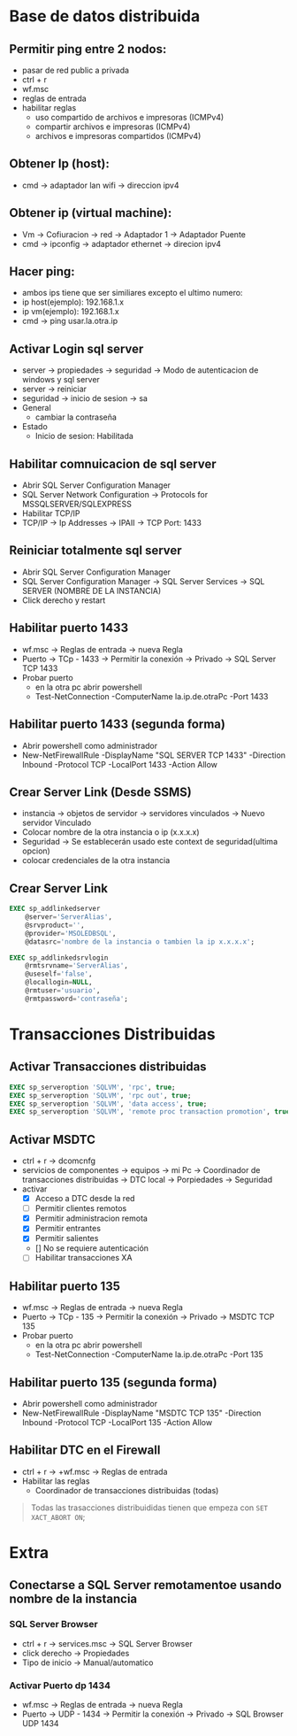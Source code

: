 # Base de datos distribuida

## Permitir ping entre 2 nodos:
- pasar de red public a privada
- ctrl + r
- wf.msc
- reglas de entrada
- habilitar reglas
	- uso compartido de archivos e impresoras (ICMPv4)
	- compartir archivos e impresoras (ICMPv4)
	- archivos e impresoras compartidos (ICMPv4)

## Obtener Ip (host):
- cmd -> adaptador lan wifi -> direccion ipv4

## Obtener ip (virtual machine):
- Vm -> Cofiuracion -> red -> Adaptador 1 -> Adaptador Puente
- cmd -> ipconfig -> adaptador ethernet -> direcion ipv4

## Hacer ping:
- ambos ips tiene que ser similiares excepto el ultimo numero:
- ip host(ejemplo): 192.168.1.x
- ip vm(ejemplo): 192.168.1.x
- cmd -> ping usar.la.otra.ip

## Activar Login sql server
- server -> propiedades -> seguridad -> Modo de autenticacion de windows y sql server
- server -> reiniciar
- seguridad -> inicio de sesion -> sa
- General
	- cambiar la contraseña
- Estado
	- Inicio de sesion: Habilitada

## Habilitar comnuicacion de sql server
- Abrir SQL Server Configuration Manager
- SQL Server Network Configuration -> Protocols for MSSQLSERVER/SQLEXPRESS
- Habilitar TCP/IP
- TCP/IP -> Ip Addresses -> IPAII -> TCP Port: 1433

## Reiniciar totalmente sql server
- Abrir SQL Server Configuration Manager
- SQL Server Configuration Manager -> SQL Server Services -> SQL SERVER (NOMBRE DE LA INSTANCIA)
- Click derecho y restart

## Habilitar puerto 1433
- wf.msc -> Reglas de entrada -> nueva Regla
- Puerto -> TCp - 1433 -> Permitir la conexión -> Privado -> SQL Server TCP 1433
- Probar puerto
	- en la otra pc abrir powershell
	- Test-NetConnection -ComputerName la.ip.de.otraPc -Port 1433

## Habilitar puerto 1433 (segunda forma)
- Abrir powershell como administrador
- New-NetFirewallRule -DisplayName "SQL SERVER TCP 1433" -Direction Inbound -Protocol TCP -LocalPort 1433 -Action Allow

## Crear Server Link (Desde SSMS)
- instancia -> objetos de servidor -> servidores vinculados -> Nuevo servidor Vinculado
- Colocar nombre de la otra instancia o ip (x.x.x.x)
- Seguridad -> Se establecerán usado este context de seguridad(ultima opcion)
- colocar credenciales de la otra instancia

## Crear Server Link
```sql
EXEC sp_addlinkedserver 
	@server='ServerAlias',
	@srvproduct='',
	@provider='MSOLEDBSQL',
	@datasrc='nombre de la instancia o tambien la ip x.x.x.x'; 

EXEC sp_addlinkedsrvlogin
	@rmtsrvname='ServerAlias',
	@useself='false',
	@locallogin=NULL,
	@rmtuser='usuario',
	@rmtpassword='contraseña';
```

# Transacciones Distribuidas

## Activar Transacciones distribuidas
```sql
EXEC sp_serveroption 'SQLVM', 'rpc', true;
EXEC sp_serveroption 'SQLVM', 'rpc out', true;
EXEC sp_serveroption 'SQLVM', 'data access', true;
EXEC sp_serveroption 'SQLVM', 'remote proc transaction promotion', true;
```

## Activar MSDTC
- ctrl + r -> dcomcnfg
- servicios de componentes -> equipos -> mi Pc -> Coordinador de transacciones distribuidas -> DTC local -> Porpiedades -> Seguridad
- activar
	- [X] Acceso a DTC desde la red
	- [ ] Permitir clientes remotos
	- [x] Permitir administracion remota
	- [x] Permitir entrantes
	- [X] Permitir salientes
	- [] No se requiere autenticación
	- [ ] Habilitar transacciones XA

## Habilitar puerto 135
- wf.msc -> Reglas de entrada -> nueva Regla
- Puerto -> TCp - 135 -> Permitir la conexión -> Privado -> MSDTC TCP 135
- Probar puerto
	- en la otra pc abrir powershell
	- Test-NetConnection -ComputerName la.ip.de.otraPc -Port 135

## Habilitar puerto 135 (segunda forma)
- Abrir powershell como administrador
- New-NetFirewallRule -DisplayName "MSDTC TCP 135" -Direction Inbound -Protocol TCP -LocalPort 135 -Action Allow

## Habilitar DTC en el Firewall
- ctrl + r -> +wf.msc -> Reglas de entrada
- Habilitar las reglas
	- Coordinador de transacciones distribuidas (todas)

> Todas las trasacciones distribuididas tienen que empeza con `SET XACT_ABORT ON`;

# Extra

## Conectarse a SQL Server remotamentoe usando nombre de la instancia

### SQL Server Browser 
- ctrl + r -> services.msc -> SQL Server Browser
- click derecho -> Propiedades
- Tipo de inicio -> Manual/automatico

### Activar Puerto dp 1434
- wf.msc -> Reglas de entrada -> nueva Regla
- Puerto -> UDP - 1434 -> Permitir la conexión -> Privado -> SQL Browser UDP 1434
